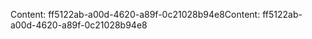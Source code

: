<span data-ttu-id="c7562-101">Content: ff5122ab-a00d-4620-a89f-0c21028b94e8</span><span class="sxs-lookup"><span data-stu-id="c7562-101">Content: ff5122ab-a00d-4620-a89f-0c21028b94e8</span></span>